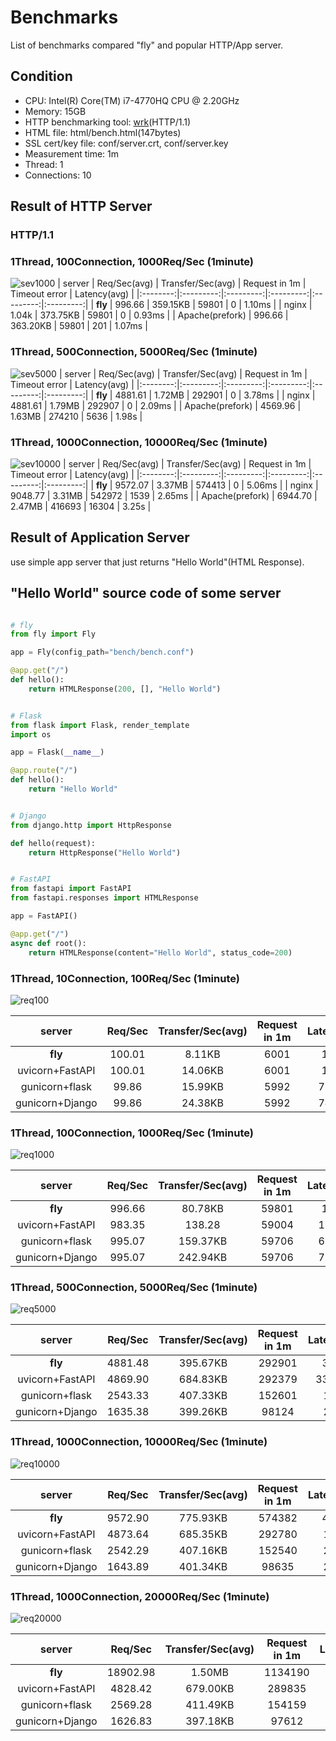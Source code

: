 
# Benchmarks

List of benchmarks compared "fly" and popular HTTP/App server.

## Condition

* CPU: Intel(R) Core(TM) i7-4770HQ CPU @ 2.20GHz
* Memory: 15GB
* HTTP benchmarking tool: [wrk](https://github.com/wg/wrk "github of wrk")(HTTP/1.1)
* HTML file: html/bench.html(147bytes)
* SSL cert/key file: conf/server.crt, conf/server.key
* Measurement time: 1m
* Thread: 1
* Connections: 10

## Result of HTTP Server

### HTTP/1.1

### 1Thread, 100Connection, 1000Req/Sec (1minute)

![sev1000](https://raw.githubusercontent.com/tatsuya4649/fly/develop/bench/asset/serv1000.png)
| server | Req/Sec(avg) | Transfer/Sec(avg) | Request in 1m | Timeout error | Latency(avg) |
|:--------:|:---------:|:---------:|:---------:|:---------:|:---------:|
| **fly** | 996.66 | 359.15KB | 59801 | 0 | 1.10ms |
| nginx | 1.04k | 373.75KB | 59801 | 0 | 0.93ms |
| Apache(prefork) | 996.66 | 363.20KB | 59801 | 201 | 1.07ms |

### 1Thread, 500Connection, 5000Req/Sec (1minute)
![sev5000](https://raw.githubusercontent.com/tatsuya4649/fly/develop/bench/asset/serv5000.png)
| server | Req/Sec(avg) | Transfer/Sec(avg) | Request in 1m | Timeout error | Latency(avg) |
|:--------:|:---------:|:---------:|:---------:|:---------:|:---------:|
| **fly** | 4881.61 | 1.72MB | 292901 | 0 | 3.78ms |
| nginx | 4881.61 | 1.79MB | 292907 | 0 | 2.09ms |
| Apache(prefork) | 4569.96 | 1.63MB | 274210 | 5636 | 1.98s |

### 1Thread, 1000Connection, 10000Req/Sec (1minute)

![sev10000](https://raw.githubusercontent.com/tatsuya4649/fly/develop/bench/asset/serv10000.png)
| server | Req/Sec(avg) | Transfer/Sec(avg) | Request in 1m | Timeout error | Latency(avg) |
|:--------:|:---------:|:---------:|:---------:|:---------:|:---------:|
| **fly** | 9572.07 | 3.37MB | 574413 | 0 | 5.06ms |
| nginx | 9048.77 | 3.31MB | 542972 | 1539 | 2.65ms |
| Apache(prefork) | 6944.70 | 2.47MB | 416693 | 16304 | 3.25s |

## Result of Application Server

use simple app server that just returns "Hello World"(HTML Response).

## "Hello World" source code of some server

```python

# fly
from fly import Fly

app = Fly(config_path="bench/bench.conf")

@app.get("/")
def hello():
    return HTMLResponse(200, [], "Hello World")

```

```python

# Flask
from flask import Flask, render_template
import os

app = Flask(__name__)

@app.route("/")
def hello():
    return "Hello World"
```

```python

# Django
from django.http import HttpResponse

def hello(request):
    return HttpResponse("Hello World")
```

```python

# FastAPI
from fastapi import FastAPI
from fastapi.responses import HTMLResponse

app = FastAPI()

@app.get("/")
async def root():
    return HTMLResponse(content="Hello World", status_code=200)

```

### 1Thread, 10Connection, 100Req/Sec (1minute)

![req100](https://raw.githubusercontent.com/tatsuya4649/fly/develop/bench/asset/req100.png)

| server | Req/Sec | Transfer/Sec(avg) | Request in 1m | Latency(avg) |
|:--------:|:---------:|:---------:|:---------:|:---------:|
| **fly** | 100.01 | 8.11KB | 6001 | 1.05ms |
| uvicorn+FastAPI | 100.01 | 14.06KB | 6001 | 1.95ms |
| gunicorn+flask | 99.86 | 15.99KB | 5992 | 71.62ms |
| gunicorn+Django | 99.86 | 24.38KB | 5992 | 74.07ms |

### 1Thread, 100Connection, 1000Req/Sec (1minute)

![req1000](https://raw.githubusercontent.com/tatsuya4649/fly/develop/bench/asset/req1000.png)

| server | Req/Sec | Transfer/Sec(avg) | Request in 1m | Latency(avg) |
|:--------:|:---------:|:---------:|:---------:|:---------:|
| **fly** | 996.66 | 80.78KB | 59801 | 1.18ms |
| uvicorn+FastAPI | 983.35 | 138.28| 59004 | 18.11ms |
| gunicorn+flask | 995.07 | 159.37KB | 59706 | 69.60ms |
| gunicorn+Django | 995.07 | 242.94KB | 59706 | 79.88ms |

### 1Thread, 500Connection, 5000Req/Sec (1minute)

![req5000](https://raw.githubusercontent.com/tatsuya4649/fly/develop/bench/asset/req5000.png)

| server | Req/Sec | Transfer/Sec(avg) | Request in 1m | Latency(avg) |
|:--------:|:---------:|:---------:|:---------:|:---------:|
| **fly** | 4881.48 | 395.67KB | 292901 | 3.31ms |
| uvicorn+FastAPI | 4869.90 | 684.83KB | 292379 | 333.22ms |
| gunicorn+flask | 2543.33 | 407.33KB | 152601 | 16.64s |
| gunicorn+Django | 1635.38 | 399.26KB | 98124 | 23.11s |

### 1Thread, 1000Connection, 10000Req/Sec (1minute)

![req10000](https://raw.githubusercontent.com/tatsuya4649/fly/develop/bench/asset/req10000.png)

| server | Req/Sec | Transfer/Sec(avg) | Request in 1m | Latency(avg) |
|:--------:|:---------:|:---------:|:---------:|:---------:|
| **fly** | 9572.90 | 775.93KB | 574382 | 4.80ms |
| uvicorn+FastAPI | 4873.64 | 685.35KB | 292780 | 15.19s |
| gunicorn+flask | 2542.29 | 407.16KB | 152540 | 25.40s  |
| gunicorn+Django | 1643.89 | 401.34KB | 98635 | 28.87s |

### 1Thread, 1000Connection, 20000Req/Sec (1minute)

![req20000](https://raw.githubusercontent.com/tatsuya4649/fly/develop/bench/asset/req20000.png)

| server | Req/Sec | Transfer/Sec(avg) | Request in 1m | Latency(avg) |
|:--------:|:---------:|:---------:|:---------:|:---------:|
| **fly** | 18902.98 | 1.50MB | 1134190 | 603.78ms |
| uvicorn+FastAPI | 4828.42 | 679.00KB | 289835 | 25.00s |
| gunicorn+flask | 2569.28 | 411.49KB | 154159 | 30.12s  |
| gunicorn+Django | 1626.83 | 397.18KB | 97612 | 31.88s |
